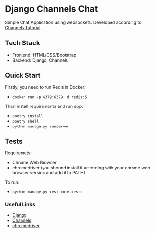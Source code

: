 # Django Channels Chat

Simple Chat Application using websockets.
Developed according to [Channels Tutorial](https://channels.readthedocs.io/en/stable/tutorial/index.html)

## Tech Stack

- Frontend: HTML/CSS/Bootstrap
- Backend: Django, Channels

## Quick Start

Firstly, you need to run Redis in Docker:

- `docker run -p 6379:6379 -d redis:5`

Then install requirements and run app:

- `poetry install`
- `poetry shell`
- `python manage.py runserver`

## Tests

Requiremets:

- Chrome Web Browser
- chromedriver (you shound install it according with your chrome web browser version and add it to PATH)

To run:

- `python manage.py test core.tests`

### Useful Links

- [Django](https://www.djangoproject.com/)
- [Channels](https://channels.readthedocs.io/en/stable/index.html)
- [chromedriver](https://chromedriver.chromium.org/)
